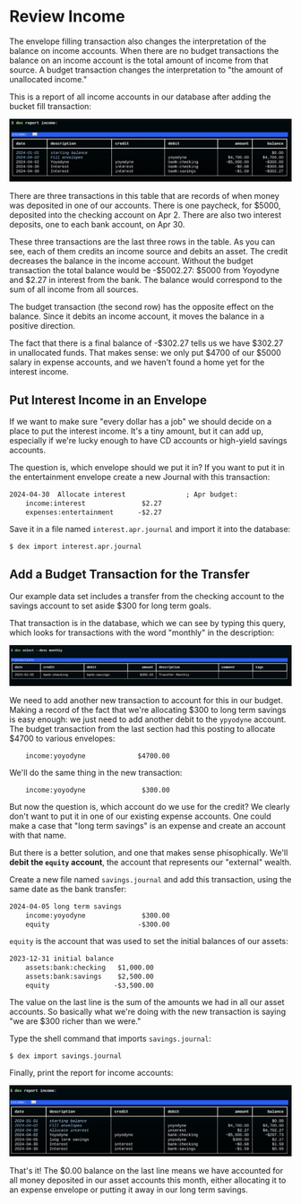 # Review Income

The envelope filling transaction also changes the interpretation of the balance on income accounts.
When there are no budget transactions the balance on an income account is the total amount of income from that source.
A budget transaction changes the interpretation to "the amount of unallocated income."

This is a report of all income accounts in our database after adding the bucket fill transaction:

![income report](images/report.income.png)

There are three transactions in this table that are records of when money was deposited in one of our accounts.
There is one paycheck, for $5000, deposited into the checking account on Apr 2.
There are also two interest deposits, one to each bank account, on Apr 30.

These three transactions are the last three rows in the table.
As you can see, each of them credits an income source and debits an asset.
The credit decreases the balance in the income account.
Without the budget transaction the total balance would be -$5002.27: $5000 from Yoyodyne and $2.27 in interest from the bank.
The balance would correspond to the sum of all income from all sources.

The budget transaction (the second row) has the opposite effect on the balance.
Since it debits an income account, it moves the balance in a positive direction.

The fact that there is a final balance of -$302.27 tells us we have $302.27 in unallocated funds.
That makes sense:  we only put $4700 of our $5000 salary in expense accounts, and we haven't found a home yet for the interest income.

## Put Interest Income in an Envelope

If we want to make sure "every dollar has a job" we should decide on a place to put the interest income.
It's a tiny amount, but it can add up, especially if we're lucky enough to have CD accounts or high-yield savings accounts.

The question is, which envelope should we put it in?
If you want to put it in the entertainment envelope create a new Journal with this transaction:

```plain
2024-04-30  Allocate interest               ; Apr budget:
    income:interest              $2.27
    expenses:entertainment      -$2.27
```

Save it in a file named `interest.apr.journal` and import it into the database:

```bash
$ dex import interest.apr.journal
```

## Add a Budget Transaction for the Transfer

Our example data set includes a transfer from the checking account to the savings account to set aside $300 for long term goals.

That transaction is in the database, which we can see by typing this query, which looks for transactions with the word "monthly" in the description:

![a bank transfer transaction](images/bank.xfer.transaction.png)

We need to add another new transaction to account for this in our budget.
Making a record of the fact that we're allocating $300 to long term savings is easy enough: we just need to add another debit to the `ypyodyne` account.
The budget transaction from the last section had this posting to allocate $4700 to various envelopes:
```
    income:yoyodyne             $4700.00
```
We'll do the same thing in the new transaction:
```plain
    income:yoyodyne              $300.00
```

But now the question is, which account do we use for the credit?
We clearly don't want to put it in one of our existing expense accounts.
One could make a case that "long term savings" is an expense and create an account with that name.

But there is a better solution, and one that makes sense phisophically.
We'll **debit the `equity` account**, the account that represents our "external" wealth.

Create a new file named `savings.journal` and add this transaction, using the same date as the bank transfer:
```plain
2024-04-05 long term savings
    income:yoyodyne              $300.00
    equity                      -$300.00
```

`equity` is the account that was used to set the initial balances of our assets:
```plain
2023-12-31 initial balance
    assets:bank:checking   $1,000.00
    assets:bank:savings    $2,500.00
    equity                -$3,500.00
```
The value on the last line is the sum of the amounts we had in all our asset accounts.
So basically what we're doing with the new transaction is saying "we are $300 richer than we were."

Type the shell command that imports `savings.journal`:
```shell
$ dex import savings.journal
```

Finally, print the report for income accounts:

![balanced income reprot](images/report.income.balanced.png)

That's it!
The $0.00 balance on the last line means we have accounted for all money deposited in our asset accounts this month, either allocating it to an expense envelope or putting it away in our long term savings.
